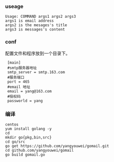 ### useage

    Usage: COMMAND args1 args2 args3
    args1 is email address
    args2 is the mesages's title
    args3 is messages's content

### conf

配置文件和程序放到一个目录下。

     [main]
     #smtp服务器地址
     smtp_server = smtp.163.com
     #服务端口
     port = 465
     #email 地址
     email = yang@163.com
     #授权码
     passworld = yang

### 编译

    centos
    yum install golang -y
    cd
    mkdir go{pkg,bin,src}
    cd go/src
    go get https://github.com/yangyouwei/gomail.git
    cd github.com/yangyouwei/gomail
    go build gomail.go